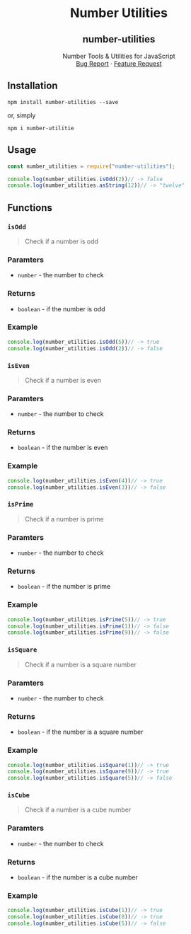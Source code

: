 <h1 align="center">Number Utilities</h3>
<h2 align="center">number-utilities</h3>
<p align="center">
    Number Tools & Utilities for JavaScript
    <br>
    <a href="https://github.com/lifeisfakenews/number-utilities/issues/new&labels=bug">Bug Report</a>
    ·
    <a href="https://github.com/lifeisfakenews/number-utilities/issues/new&labels=feature">Feature Request</a>
</p>

## Installation

```npm install number-utilities --save```

or, simply

```npm i number-utilitie```

## Usage

```js
const number_utilities = require("number-utilities");

console.log(number_utilities.isOdd(2))// -> false
console.log(number_utilities.asString(12))// -> "twelve"
```

## Functions

### `isOdd`

> Check if a number is odd

### Paramters
- `number` - the number to check
### Returns
- `boolean` - if the number is odd
### Example
```js
console.log(number_utilities.isOdd(5))// -> true
console.log(number_utilities.isOdd(2))// -> false
```

### `isEven`

> Check if a number is even

### Paramters
- `number` - the number to check
### Returns
- `boolean` - if the number is even
### Example
```js
console.log(number_utilities.isEven(4))// -> true
console.log(number_utilities.isEven(3))// -> false
```

### `isPrime`

> Check if a number is prime

### Paramters
- `number` - the number to check
### Returns
- `boolean` - if the number is prime
### Example
```js
console.log(number_utilities.isPrime(5))// -> true
console.log(number_utilities.isPrime(1))// -> false
console.log(number_utilities.isPrime(9))// -> false
```

### `isSquare`

> Check if a number is a square number

### Paramters
- `number` - the number to check
### Returns
- `boolean` - if the number is a square number
### Example
```js
console.log(number_utilities.isSquare(1))// -> true
console.log(number_utilities.isSquare(9))// -> true
console.log(number_utilities.isSquare(5))// -> false
```

### `isCube`

> Check if a number is a cube number

### Paramters
- `number` - the number to check
### Returns
- `boolean` - if the number is a cube number
### Example
```js
console.log(number_utilities.isCube(1))// -> true
console.log(number_utilities.isCube(8))// -> true
console.log(number_utilities.isCube(5))// -> false
```